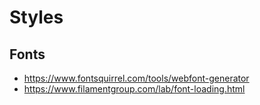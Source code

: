 ﻿# Styles

## Fonts

- https://www.fontsquirrel.com/tools/webfont-generator
- https://www.filamentgroup.com/lab/font-loading.html
